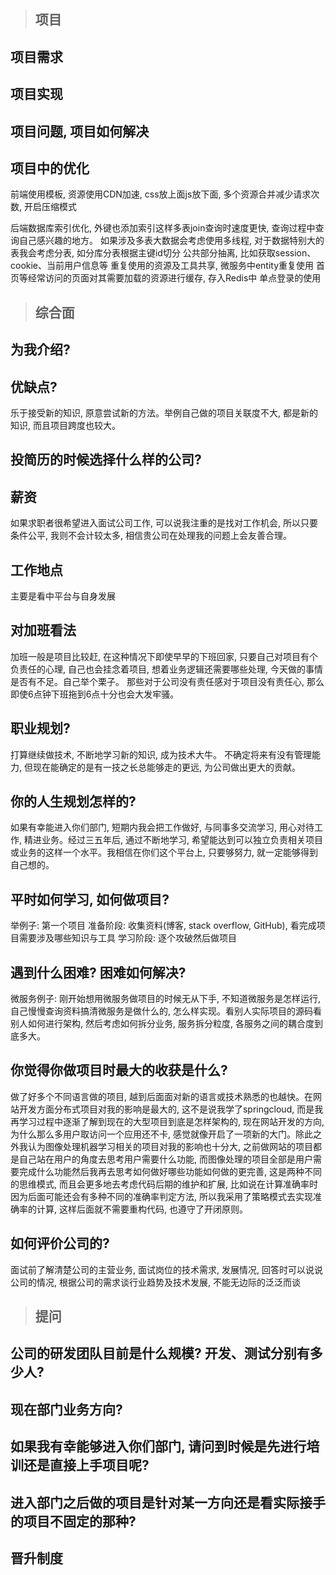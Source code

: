 > ## 项目

## 项目需求
## 项目实现
## 项目问题, 项目如何解决
## 项目中的优化
前端使用模板, 资源使用CDN加速, css放上面js放下面, 多个资源合并减少请求次数, 开启压缩模式

后端数据库索引优化, 外键也添加索引这样多表join查询时速度更快, 查询过程中查询自己感兴趣的地方。 如果涉及多表大数据会考虑使用多线程, 对于数据特别大的表我会考虑分表, 如分库分表根据主键id切分
公共部分抽离, 比如获取session、cookie、当前用户信息等
重复使用的资源及工具共享, 微服务中entity重复使用
首页等经常访问的页面对其需要加载的资源进行缓存, 存入Redis中
单点登录的使用

> ## 综合面

## 为我介绍?
## 优缺点?
乐于接受新的知识, 原意尝试新的方法。举例自己做的项目关联度不大, 都是新的知识, 而且项目跨度也较大。

## 投简历的时候选择什么样的公司?


## 薪资
如果求职者很希望进入面试公司工作, 可以说我注重的是找对工作机会, 所以只要条件公平, 我则不会计较太多, 相信贵公司在处理我的问题上会友善合理。

## 工作地点
主要是看中平台与自身发展

## 对加班看法
加班一般是项目比较赶, 在这种情况下即使早早的下班回家, 只要自己对项目有个负责任的心理, 自己也会挂念着项目, 想着业务逻辑还需要哪些处理, 今天做的事情是否有不足。自己举个栗子。
那些对于公司没有责任感对于项目没有责任心, 那么即使6点钟下班拖到6点十分也会大发牢骚。

## 职业规划?
打算继续做技术, 不断地学习新的知识, 成为技术大牛。 不确定将来有没有管理能力, 但现在能确定的是有一技之长总能够走的更远, 为公司做出更大的贡献。

## 你的人生规划怎样的? 
如果有幸能进入你们部门, 短期内我会把工作做好, 与同事多交流学习, 用心对待工作, 精进业务。经过三五年后, 通过不断地学习, 希望能达到可以独立负责相关项目或业务的这样一个水平。我相信在你们这个平台上, 只要够努力, 就一定能够得到自己想的。


## 平时如何学习, 如何做项目?
举例子: 第一个项目
准备阶段: 收集资料(博客, stack overflow,  GitHub), 看完成项目需要涉及哪些知识与工具
学习阶段: 逐个攻破然后做项目

## 遇到什么困难? 困难如何解决?
微服务例子: 
刚开始想用微服务做项目的时候无从下手, 不知道微服务是怎样运行, 自己慢慢查询资料搞清微服务是做什么的, 怎么样实现。看别人实际项目的源码看别人如何进行架构, 然后考虑如何拆分业务, 服务拆分粒度, 各服务之间的耦合度到底多大。

## 你觉得你做项目时最大的收获是什么? 
做了好多个不同语言做的项目, 越到后面面对新的语言或技术熟悉的也越快。在网站开发方面分布式项目对我的影响是最大的, 这不是说我学了springcloud, 而是我再学习过程中逐渐了解到现在的大型项目到底是怎样架构的, 现在网站开发的方向, 为什么那么多用户取访问一个应用还不卡, 感觉就像开启了一项新的大门。除此之外我认为图像处理机器学习相关的项目对我的影响也十分大, 之前做网站的项目都是自己站在用户的角度去思考用户需要什么功能, 而图像处理的项目全部是用户需要完成什么功能然后我再去思考如何做好哪些功能如何做的更完善, 这是两种不同的思维模式, 而且会更多地去考虑代码后期的维护和扩展, 比如说在计算准确率时因为后面可能还会有多种不同的准确率判定方法, 所以我采用了策略模式去实现准确率的计算, 这样后面就不需要重构代码, 也遵守了开闭原则。

## 如何评价公司的?
面试前了解清楚公司的主营业务, 面试岗位的技术需求, 发展情况, 回答时可以说说公司的情况, 根据公司的需求谈行业趋势及技术发展, 不能无边际的泛泛而谈

> ## 提问

## 公司的研发团队目前是什么规模? 开发、测试分别有多少人? 
## 现在部门业务方向? 
## 如果我有幸能够进入你们部门,  请问到时候是先进行培训还是直接上手项目呢?
## 进入部门之后做的项目是针对某一方向还是看实际接手的项目不固定的那种?
## 晋升制度
